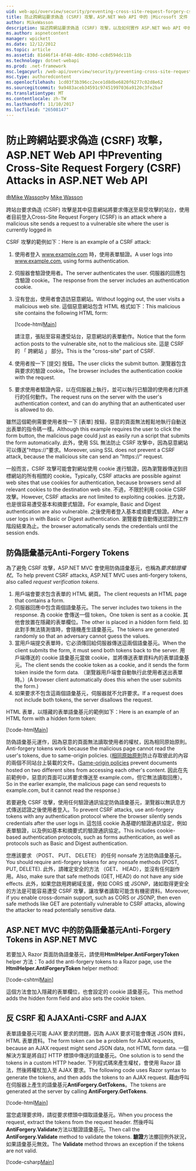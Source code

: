 ```yaml
---
uid: web-api/overview/security/preventing-cross-site-request-forgery-csrf-attacks
title: 防止跨網站要求偽造 (CSRF) 攻擊，ASP.NET Web API 中的 |Microsoft 文件
author: MikeWasson
description: 描述跨網站要求偽造 (CSRF) 攻擊，以及如何實作 ASP.NET Web API 中的反 CSRF 量值。
ms.author: aspnetcontent
manager: wpickett
ms.date: 12/12/2012
ms.topic: article
ms.assetid: 81d46f14-8f48-4d8c-830d-cc8d594dc11b
ms.technology: dotnet-webapi
ms.prod: .net-framework
msc.legacyurl: /web-api/overview/security/preventing-cross-site-request-forgery-csrf-attacks
msc.type: authoredcontent
ms.openlocfilehash: 1cd03f3b396cc2ece1d8dbe6820f6277c02d8e62
ms.sourcegitcommit: 9a9483aceb34591c97451997036a9120c3fe2baf
ms.translationtype: MT
ms.contentlocale: zh-TW
ms.lasthandoff: 11/10/2017
ms.locfileid: "26508147"
---
```

<a name="preventing-cross-site-request-forgery-csrf-attacks-in-aspnet-web-api"></a><span data-ttu-id="cf14c-103">防止跨網站要求偽造 (CSRF) 攻擊，ASP.NET Web API 中</span><span class="sxs-lookup"><span data-stu-id="cf14c-103">Preventing Cross-Site Request Forgery (CSRF) Attacks in ASP.NET Web API</span></span>
====================
<span data-ttu-id="cf14c-104">由[Mike Wasson](https://github.com/MikeWasson)</span><span class="sxs-lookup"><span data-stu-id="cf14c-104">by [Mike Wasson](https://github.com/MikeWasson)</span></span>

<span data-ttu-id="cf14c-105">跨站台要求偽造 (CSRF) 攻擊是其中惡意網站將要求傳送至易受攻擊的站台，使用者目前登入</span><span class="sxs-lookup"><span data-stu-id="cf14c-105">Cross-Site Request Forgery (CSRF) is an attack where a malicious site sends a request to a vulnerable site where the user is currently logged in</span></span>

<span data-ttu-id="cf14c-106">CSRF 攻擊的範例如下：</span><span class="sxs-lookup"><span data-stu-id="cf14c-106">Here is an example of a CSRF attack:</span></span>

1. <span data-ttu-id="cf14c-107">使用者登入 www.example.com 時，使用表單驗證。</span><span class="sxs-lookup"><span data-stu-id="cf14c-107">A user logs into www.example.com, using forms authentication.</span></span>
2. <span data-ttu-id="cf14c-108">伺服器會驗證使用者。</span><span class="sxs-lookup"><span data-stu-id="cf14c-108">The server authenticates the user.</span></span> <span data-ttu-id="cf14c-109">伺服器的回應包含驗證 cookie。</span><span class="sxs-lookup"><span data-stu-id="cf14c-109">The response from the server includes an authentication cookie.</span></span>
3. <span data-ttu-id="cf14c-110">沒有登出，使用者會造訪惡意網站。</span><span class="sxs-lookup"><span data-stu-id="cf14c-110">Without logging out, the user visits a malicious web site.</span></span> <span data-ttu-id="cf14c-111">這個惡意網站包含 HTML 格式如下：</span><span class="sxs-lookup"><span data-stu-id="cf14c-111">This malicious site contains the following HTML form:</span></span> 

    [!code-html[Main](preventing-cross-site-request-forgery-csrf-attacks/samples/sample1.html)]

    <span data-ttu-id="cf14c-112">請注意，張貼至容易遭受站台，惡意網站的表單動作。</span><span class="sxs-lookup"><span data-stu-id="cf14c-112">Notice that the form action posts to the vulnerable site, not to the malicious site.</span></span> <span data-ttu-id="cf14c-113">這是 CSRF 的 「 跨網站 」 部分。</span><span class="sxs-lookup"><span data-stu-id="cf14c-113">This is the "cross-site" part of CSRF.</span></span>
4. <span data-ttu-id="cf14c-114">使用者按一下 [提交] 按鈕。</span><span class="sxs-lookup"><span data-stu-id="cf14c-114">The user clicks the submit button.</span></span> <span data-ttu-id="cf14c-115">瀏覽器包含與要求的驗證 cookie。</span><span class="sxs-lookup"><span data-stu-id="cf14c-115">The browser includes the authentication cookie with the request.</span></span>
5. <span data-ttu-id="cf14c-116">要求使用者驗證內容，以在伺服器上執行，並可以執行已驗證的使用者允許進行的任何動作。</span><span class="sxs-lookup"><span data-stu-id="cf14c-116">The request runs on the server with the user's authentication context, and can do anything that an authenticated user is allowed to do.</span></span>

<span data-ttu-id="cf14c-117">雖然這個範例需要使用者按一下 [表單] 按鈕，惡意的頁面無法輕鬆地執行自動送出表單的指令碼一樣。</span><span class="sxs-lookup"><span data-stu-id="cf14c-117">Although this example requires the user to click the form button, the malicious page could just as easily run a script that submits the form automatically.</span></span> <span data-ttu-id="cf14c-118">此外，使用 SSL 無法防止 CSRF 攻擊中，因為惡意網站可以傳送"https://"要求。</span><span class="sxs-lookup"><span data-stu-id="cf14c-118">Moreover, using SSL does not prevent a CSRF attack, because the malicious site can send an "https://" request.</span></span>

<span data-ttu-id="cf14c-119">一般而言，CSRF 攻擊可能會對網站使用 cookie 進行驗證，因為瀏覽器傳送到目標網站的所有相關的 cookie。</span><span class="sxs-lookup"><span data-stu-id="cf14c-119">Typically, CSRF attacks are possible against web sites that use cookies for authentication, because browsers send all relevant cookies to the destination web site.</span></span> <span data-ttu-id="cf14c-120">不過，不限於利用 cookie CSRF 攻擊。</span><span class="sxs-lookup"><span data-stu-id="cf14c-120">However, CSRF attacks are not limited to exploiting cookies.</span></span> <span data-ttu-id="cf14c-121">比方說，也是很容易遭受基本和摘要式驗證。</span><span class="sxs-lookup"><span data-stu-id="cf14c-121">For example, Basic and Digest authentication are also vulnerable.</span></span> <span data-ttu-id="cf14c-122">之後使用者登入基本或摘要式驗證。</span><span class="sxs-lookup"><span data-stu-id="cf14c-122">After a user logs in with Basic or Digest authentication.</span></span> <span data-ttu-id="cf14c-123">瀏覽器會自動傳送認證到工作階段結束為止。</span><span class="sxs-lookup"><span data-stu-id="cf14c-123">the browser automatically sends the credentials until the session ends.</span></span>

## <a name="anti-forgery-tokens"></a><span data-ttu-id="cf14c-124">防偽語彙基元</span><span class="sxs-lookup"><span data-stu-id="cf14c-124">Anti-Forgery Tokens</span></span>

<span data-ttu-id="cf14c-125">為了避免 CSRF 攻擊，ASP.NET MVC 會使用防偽語彙基元，也稱為*要求驗證權杖*。</span><span class="sxs-lookup"><span data-stu-id="cf14c-125">To help prevent CSRF attacks, ASP.NET MVC uses anti-forgery tokens, also called *request verification tokens*.</span></span>

1. <span data-ttu-id="cf14c-126">用戶端會要求包含表單的 HTML 網頁。</span><span class="sxs-lookup"><span data-stu-id="cf14c-126">The client requests an HTML page that contains a form.</span></span>
2. <span data-ttu-id="cf14c-127">伺服器回應中包含兩個語彙基元。</span><span class="sxs-lookup"><span data-stu-id="cf14c-127">The server includes two tokens in the response.</span></span> <span data-ttu-id="cf14c-128">為 cookie 會傳送一個 token。</span><span class="sxs-lookup"><span data-stu-id="cf14c-128">One token is sent as a cookie.</span></span> <span data-ttu-id="cf14c-129">其他會放置在隱藏的表單欄位。</span><span class="sxs-lookup"><span data-stu-id="cf14c-129">The other is placed in a hidden form field.</span></span> <span data-ttu-id="cf14c-130">如此對手無法猜測值時，會隨機產生語彙基元。</span><span class="sxs-lookup"><span data-stu-id="cf14c-130">The tokens are generated randomly so that an adversary cannot guess the values.</span></span>
3. <span data-ttu-id="cf14c-131">當用戶端提交表單時，它必須傳回給伺服器傳送這兩個語彙基元。</span><span class="sxs-lookup"><span data-stu-id="cf14c-131">When the client submits the form, it must send both tokens back to the server.</span></span> <span data-ttu-id="cf14c-132">用戶端傳送的 cookie 語彙基元當做 cookie，並將傳送表單資料內的表單語彙基元。</span><span class="sxs-lookup"><span data-stu-id="cf14c-132">The client sends the cookie token as a cookie, and it sends the form token inside the form data.</span></span> <span data-ttu-id="cf14c-133">（瀏覽器用戶端會自動執行此使用者送出表單時。）</span><span class="sxs-lookup"><span data-stu-id="cf14c-133">(A browser client automatically does this when the user submits the form.)</span></span>
4. <span data-ttu-id="cf14c-134">如果要求不包含這兩個語彙基元，伺服器就不允許要求。</span><span class="sxs-lookup"><span data-stu-id="cf14c-134">If a request does not include both tokens, the server disallows the request.</span></span>

<span data-ttu-id="cf14c-135">HTML 表單，以隱藏的表單語彙基元的範例如下：</span><span class="sxs-lookup"><span data-stu-id="cf14c-135">Here is an example of an HTML form with a hidden form token:</span></span>

[!code-html[Main](preventing-cross-site-request-forgery-csrf-attacks/samples/sample2.html)]

<span data-ttu-id="cf14c-136">防偽語彙基元運作，因為惡意的頁面無法讀取使用者的權杖，因為相同原始原則。</span><span class="sxs-lookup"><span data-stu-id="cf14c-136">Anti-forgery tokens work because the malicious page cannot read the user's tokens, due to same-origin policies.</span></span> <span data-ttu-id="cf14c-137">([相同原始原則](http://www.w3.org/Security/wiki/Same_Origin_Policy)防止存取彼此的內容的兩個不同站台上裝載的文件。</span><span class="sxs-lookup"><span data-stu-id="cf14c-137">([Same-origin policies](http://www.w3.org/Security/wiki/Same_Origin_Policy) prevent documents hosted on two different sites from accessing each other's content.</span></span> <span data-ttu-id="cf14c-138">因此在先前範例中，惡意的頁面可以將要求傳送至 example.com，但它無法讀取回應）。</span><span class="sxs-lookup"><span data-stu-id="cf14c-138">So in the earlier example, the malicious page can send requests to example.com, but it cannot read the response.)</span></span>

<span data-ttu-id="cf14c-139">若要避免 CSRF 攻擊，使用任何驗證通訊協定防偽語彙基元，瀏覽器以無訊息方式傳送認證之後使用者登入。</span><span class="sxs-lookup"><span data-stu-id="cf14c-139">To prevent CSRF attacks, use anti-forgery tokens with any authentication protocol where the browser silently sends credentials after the user logs in.</span></span> <span data-ttu-id="cf14c-140">這包括 cookie 為基礎的驗證通訊協定，例如表單驗證，以及例如基本和摘要式的驗證通訊協定。</span><span class="sxs-lookup"><span data-stu-id="cf14c-140">This includes cookie-based authentication protocols, such as forms authentication, as well as protocols such as Basic and Digest authentication.</span></span>

<span data-ttu-id="cf14c-141">您應該要求 （POST、 PUT、 DELETE） 的任何 nonsafe 方法防偽語彙基元。</span><span class="sxs-lookup"><span data-stu-id="cf14c-141">You should require anti-forgery tokens for any nonsafe methods (POST, PUT, DELETE).</span></span> <span data-ttu-id="cf14c-142">此外，請確定安全的方法 （GET、 HEAD），並沒有任何副作用。</span><span class="sxs-lookup"><span data-stu-id="cf14c-142">Also, make sure that safe methods (GET, HEAD) do not have any side effects.</span></span> <span data-ttu-id="cf14c-143">此外，如果您啟用跨網域支援，例如 CORS 或 JSONP，諸如取得更安全的方法是可能容易遭受 CSRF 攻擊，讓攻擊者讀取可能含有機密資料。</span><span class="sxs-lookup"><span data-stu-id="cf14c-143">Moreover, if you enable cross-domain support, such as CORS or JSONP, then even safe methods like GET are potentially vulnerable to CSRF attacks, allowing the attacker to read potentially sensitive data.</span></span>

## <a name="anti-forgery-tokens-in-aspnet-mvc"></a><span data-ttu-id="cf14c-144">ASP.NET MVC 中的防偽語彙基元</span><span class="sxs-lookup"><span data-stu-id="cf14c-144">Anti-Forgery Tokens in ASP.NET MVC</span></span>

<span data-ttu-id="cf14c-145">若要加入 Razor 頁面防偽語彙基元，請使用**HtmlHelper.AntiForgeryToken** helper 方法：</span><span class="sxs-lookup"><span data-stu-id="cf14c-145">To add the anti-forgery tokens to a Razor page, use the **HtmlHelper.AntiForgeryToken** helper method:</span></span>

[!code-cshtml[Main](preventing-cross-site-request-forgery-csrf-attacks/samples/sample3.cshtml)]

<span data-ttu-id="cf14c-146">這個方法會加入隱藏的表單欄位，也會設定的 cookie 語彙基元。</span><span class="sxs-lookup"><span data-stu-id="cf14c-146">This method adds the hidden form field and also sets the cookie token.</span></span>

## <a name="anti-csrf-and-ajax"></a><span data-ttu-id="cf14c-147">反 CSRF 和 AJAX</span><span class="sxs-lookup"><span data-stu-id="cf14c-147">Anti-CSRF and AJAX</span></span>

<span data-ttu-id="cf14c-148">表單語彙基元可能 AJAX 要求的問題，因為 AJAX 要求可能會傳送 JSON 資料，HTML 表單資料。</span><span class="sxs-lookup"><span data-stu-id="cf14c-148">The form token can be a problem for AJAX requests, because an AJAX request might send JSON data, not HTML form data.</span></span> <span data-ttu-id="cf14c-149">一個解決方案是將自訂 HTTP 標頭中傳送的語彙基元。</span><span class="sxs-lookup"><span data-stu-id="cf14c-149">One solution is to send the tokens in a custom HTTP header.</span></span> <span data-ttu-id="cf14c-150">下列程式碼來產生權杖，會使用 Razor 語法，然後將權杖加入至 AJAX 要求。</span><span class="sxs-lookup"><span data-stu-id="cf14c-150">The following code uses Razor syntax to generate the tokens, and then adds the tokens to an AJAX request.</span></span> <span data-ttu-id="cf14c-151">藉由呼叫在伺服器上產生的語彙基元**AntiForgery.GetTokens**。</span><span class="sxs-lookup"><span data-stu-id="cf14c-151">The tokens are generated at the server by calling **AntiForgery.GetTokens**.</span></span>

[!code-html[Main](preventing-cross-site-request-forgery-csrf-attacks/samples/sample4.html)]

<span data-ttu-id="cf14c-152">當您處理要求時，請從要求標頭中擷取語彙基元。</span><span class="sxs-lookup"><span data-stu-id="cf14c-152">When you process the request, extract the tokens from the request header.</span></span> <span data-ttu-id="cf14c-153">然後呼叫**AntiForgery.Validate**方法以驗證語彙基元。</span><span class="sxs-lookup"><span data-stu-id="cf14c-153">Then call the **AntiForgery.Validate** method to validate the tokens.</span></span> <span data-ttu-id="cf14c-154">**驗證**方法擲回例外狀況，如果語彙基元無效。</span><span class="sxs-lookup"><span data-stu-id="cf14c-154">The **Validate** method throws an exception if the tokens are not valid.</span></span>

[!code-csharp[Main](preventing-cross-site-request-forgery-csrf-attacks/samples/sample5.cs)]
